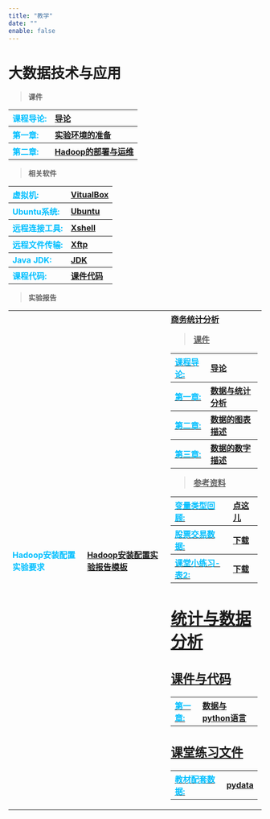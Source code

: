 ```yaml
---
title: "教学"
date: ""
enable: false
---
```


# 大数据技术与应用



> **课件**


<table style="border-style:none;text-align:left">
       <tr>
          <th>
           <a style="color:#00BFFF;">课程导论: </a>
          </th>
          <th>
          <a href="https://www.jianguoyun.com/p/DQfEQToQlLvvDBjaxdQFIAA">导论</a>
          </th>
       </tr>
       <tr>
          <th>
          <a style="color:#00BFFF;">第一章: </a>
          </th>
          <th>
          <a href="https://www.jianguoyun.com/p/DaqR3ogQlLvvDBilxtYFIAA">实验环境的准备</a>
          </th>
       </tr>
              <tr>
          <th>
          <a style="color:#00BFFF;">第二章: </a>
          </th>
          <th>
          <a href="https://www.jianguoyun.com/p/DZ2bib0QlLvvDBir3NcFIAA">Hadoop的部署与运维</a>
          </th>
       </tr>
</table>






> **相关软件**

<table style="border-style:none;text-align:left">
       <tr>
          <th>
           <a style="color:#00BFFF;">虚拟机: </a>
          </th>
          <th>
          <a href="https://download.virtualbox.org/virtualbox/7.0.20/VirtualBox-7.0.20-163906-Win.exe">VitualBox</a>
          </th>
       </tr>
       <tr>
          <th>
          <a style="color:#00BFFF;">Ubuntu系统: </a>
          </th>
          <th>
          <a href="https://releases.ubuntu.com/xenial/ubuntu-16.04.7-desktop-amd64.iso">Ubuntu</a>
          </th>
       </tr>
       <tr>
          <th>
          <a style="color:#00BFFF;">远程连接工具: </a>
          </th>
          <th>
          <a href="https://www.jianguoyun.com/p/DSTUVBQQlLvvDBimtdUFIAA">Xshell</a>
          </th>
       </tr>
       <tr>
          <th>
          <a style="color:#00BFFF;">远程文件传输: </a>
          </th>
          <th>
          <a href="https://www.jianguoyun.com/p/DYrCfWsQlLvvDBintdUFIAA">Xftp</a>
          </th>
       </tr>
       <tr>
          <th>
          <a style="color:#00BFFF;">Java JDK: </a>
          </th>
          <th>
          <a href="https://www.jianguoyun.com/p/DaMmP3AQlLvvDBjmxNkFIAA">JDK</a>
          </th>
       </tr>
       <tr>
          <th>
          <a style="color:#00BFFF;">课程代码: </a>
          </th>
          <th>
          <a href="https://www.jianguoyun.com/p/DUii4y8QlLvvDBjR5toFIAA">课件代码</a>
          </th>
       </tr>
</table>


> **实验报告**

<table style="border-style:none;text-align:left">
       <tr>
          <th>
           <a style="color:#00BFFF;">Hadoop安装配置实验要求 </a>
          </th>
          <th>
          <a href="https://www.jianguoyun.com/p/DSnRTR4QlLvvDBi5_NwFIAA</a>
          </th>
       </tr>
       <tr>
          <th>
           <a style="color:#00BFFF;">Hadoop安装配置实验报告模板 </a>
          </th>
          <th>
          <a href="https://www.jianguoyun.com/p/Ddp3lWEQlLvvDBi7_NwFIAA</a>
          </th>
       </tr>
</table>


# 商务统计分析


> **课件**


<table style="border-style:none;text-align:left">
   <tr>
      <th>
      <a style="color:#00BFFF;">课程导论: </a>
      </th>
      <th>
      <a href="https://www.jianguoyun.com/p/DeatT5EQlLvvDBikltUFIAA">导论</a>
      </th>
   </tr>
   <tr>
      <th>
      <a style="color:#00BFFF;">第一章: </a>
      </th>
      <th>
      <a style="color:#00BFFF;">      </a><a href="https://www.jianguoyun.com/p/DZs4--4QlLvvDBixltUFIAA">数据与统计分析</a>
      </th>
   </tr>
   <tr>
      <th>
      <a style="color:#00BFFF;">第二章: </a>
      </th>
      <th>
      <a style="color:#00BFFF;">      </a><a href="https://www.jianguoyun.com/p/DfO7Z0kQlLvvDBiYxtYFIAA">数据的图表描述</a>
      </th>
   </tr>
   <tr>
      <th>
      <a style="color:#00BFFF;">第三章: </a>
      </th>
      <th>
      <a style="color:#00BFFF;">      </a><a href="https://www.jianguoyun.com/p/DUASsecQlLvvDBiq3NcFIAA">数据的数字描述</a>
      </th>
   </tr>
</table>






> **参考资料**


<table style="border-style:none;text-align:left">
   <tr>
      <th>
      <a style="color:#00BFFF;">变量类型回顾: </a>
      </th>
      <th>
      <a href="https://statsandr.com/blog/variable-types-and-examples/">点这儿</a>
      </th>
   </tr>
   <tr>
      <th>
      <a style="color:#00BFFF;">股票交易数据: </a>
      </th>
      <th>
      <a href="https://www.jianguoyun.com/p/DQnVY8wQlLvvDBiemNUFIAA">下载</a>
      </th>
   </tr>
   <tr>
      <th>
      <a style="color:#00BFFF;">课堂小练习-表2: </a>
      </th>
      <th>
      <a href="https://www.jianguoyun.com/p/DQC1t7UQlLvvDBifmNUFIAA">下载</a>
      </th>
   </tr>
</table>



# 统计与数据分析

## 课件与代码

<table style="border-style:none;text-align:left">
       <tr>
          <th>
          <a style="color:#00BFFF;">第一章: </a>
          </th>
          <th>
          <a href="https://www.jianguoyun.com/p/DYHSBsEQlLvvDBiLsdgFIAA">数据与python语言</a>
          </th>
       </tr>
            
</table>





## 课堂练习文件

<table style="border-style:none;text-align:left">
   <tr>
      <th>
      <a style="color:#00BFFF;">教材配套数据: </a>
      </th>
      <th>
      <a href="https://www.jianguoyun.com/p/DRwikh8QlLvvDBiQsdgFIAA">pydata</a>
      </th>
   </tr>
   
   
</table>



